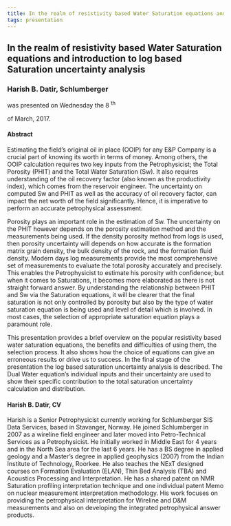 ```yaml
---
title: In the realm of resistivity based Water Saturation equations and introduction to log based Saturation uncertainty analysis
tags: presentation 
---
```



		
<h2>
In the realm of resistivity based Water Saturation equations and introduction to log based Saturation uncertainty analysis
</h2>

 



		
<h3>
Harish B. Datir, Schlumberger
</h3>

 



 
<p>
was presented on Wednesday the 8
<sup>
th
</sup>

 of March, 2017.
</p>

	



<h4>
Abstract
</h4>



 
<p>
Estimating the field’s original oil in place (OOIP) for any E&P Company is a crucial part of knowing its worth in terms of money.  Among others, the OOIP calculation requires two key inputs from the Petrophysicist; the Total Porosity (PHIT) and the Total Water Saturation (Sw). It also requires understanding of the oil recovery factor (also known as the productivity index), which comes from the reservoir engineer. The uncertainty on computed Sw and PHIT as well as the accuracy of oil recovery factor, can impact the net worth of the field significantly. Hence, it is imperative to perform an accurate petrophysical assessment.
</p>

<p>


Porosity plays an important role in the estimation of Sw.  The uncertainty on the PHIT however depends on the porosity estimation method and the measurements being used. If the density porosity method from logs is used, then porosity uncertainty will depends on how accurate is the formation matrix grain density, the bulk density of the rock, and the formation fluid density. Modern days log measurements provide the most comprehensive set of measurements to evaluate the total porosity accurately and precisely. This enables the Petrophysicist to estimate his porosity with confidence; but when it comes to Saturations, it becomes more elaborated as there is not straight forward answer. By understanding the relationship between PHIT and Sw via the Saturation equations, it will be clearer that the final saturation is not only controlled by porosity but also by the type of water saturation equation is being used and level of detail which is involved. In most cases, the selection of appropriate saturation equation plays a paramount role.
</p>

<p>


This presentation provides a brief overview on the popular resistivity based water saturation equations, the benefits and difficulties of using them, the selection process. It also shows how the choice of equations can give an erroneous results or drive us to success. In the final stage of the presentation the log based saturation uncertainty analysis is described.  The Dual Water equation’s individual inputs and their uncertainty are used to show their specific contribution to the total saturation uncertainty calculation and distribution.

</p>



   

<h4>
Harish B. Datir, CV
</h4>



 
<p>
Harish is a Senior Petrophysicist currently working for Schlumberger SIS Data Services, based in Stavanger, Norway. He joined Schlumberger in 2007 as a wireline field engineer and later moved into Petro-Technical Services as a Petrophysicist. He initially worked in Middle East for 4 years and in the North Sea area for the last 6 years. He has a BS degree in applied geology and a Master’s degree in applied geophysics (2007) from the Indian Institute of Technology, Roorkee. He also teaches the NExT designed courses on Formation Evaluation (ELAN), Thin Bed Analysis (TBA) and Acoustics Processing and Interpretation. He has a shared patent on NMR Saturation profiling interpretation technique and one individual patent Memo on nuclear measurement interpretation methodology. His work focuses on providing the petrophysical interpretation for Wireline and D&M measurements and also on developing the integrated petrophysical answer products.
</p>



    

     

